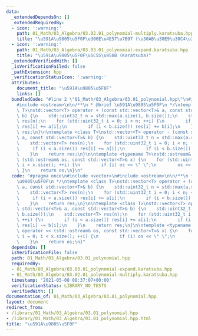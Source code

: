 ```yaml
---
data:
  _extendedDependsOn: []
  _extendedRequiredBy:
  - icon: ':warning:'
    path: 01_Math/03_Algebra/03.02.01_polynomial-multiply.karatsuba.hpp
    title: "\u591A\u9805\u5F0F\u306E\u4E57\u7B97 (\u30AB\u30E9\u30C4\u30D0\u6CD5)"
  - icon: ':warning:'
    path: 01_Math/03_Algebra/03.03.01_polynomial-expand.karatsuba.hpp
    title: "\u591A\u9805\u5F0F\u5C55\u958B (Karatsuba)"
  _extendedVerifiedWith: []
  _isVerificationFailed: false
  _pathExtension: hpp
  _verificationStatusIcon: ':warning:'
  attributes:
    document_title: "\u591A\u9805\u5F0F"
    links: []
  bundledCode: "#line 2 \"01_Math/03_Algebra/03.01_polynomial.hpp\"\n#include <vector>\n\
    #include <ostream>\n\n/**\n * @brief \u591A\u9805\u5F0F\n */\ntemplate <class\
    \ T>\nstd::vector<T> operator + (const std::vector<T>& a, const std::vector<T>&\
    \ b) {\n    std::uint32_t n = std::max(a.size(), b.size());\n    std::vector<T>\
    \ res(n);\n    for (std::uint32_t i = 0; i < n; ++i) {\n        if (i < a.size())\
    \ res[i] += a[i];\n        if (i < b.size()) res[i] += b[i];\n    }\n    return\
    \ res;\n}\n\ntemplate <class T>\nstd::vector<T> operator - (const std::vector<T>&\
    \ a, const std::vector<T>& b) {\n    std::uint32_t n = std::max(a.size(), b.size());\n\
    \    std::vector<T> res(n);\n    for (std::uint32_t i = 0; i < n; ++i) {\n   \
    \     if (i < a.size()) res[i] += a[i];\n        if (i < b.size()) res[i] -= b[i];\n\
    \    }\n    return res;\n}\n\ntemplate <typename T>\nstd::ostream& operator <<\
    \ (std::ostream& os, const std::vector<T>& x) {\n    for (std::uint32_t i = 0;\
    \ i < x.size(); ++i) {\n        if (i) os << \" \";\n        os << x[i];\n   \
    \ }\n    return os;\n}\n"
  code: "#pragma once\n#include <vector>\n#include <ostream>\n\n/**\n * @brief \u591A\
    \u9805\u5F0F\n */\ntemplate <class T>\nstd::vector<T> operator + (const std::vector<T>&\
    \ a, const std::vector<T>& b) {\n    std::uint32_t n = std::max(a.size(), b.size());\n\
    \    std::vector<T> res(n);\n    for (std::uint32_t i = 0; i < n; ++i) {\n   \
    \     if (i < a.size()) res[i] += a[i];\n        if (i < b.size()) res[i] += b[i];\n\
    \    }\n    return res;\n}\n\ntemplate <class T>\nstd::vector<T> operator - (const\
    \ std::vector<T>& a, const std::vector<T>& b) {\n    std::uint32_t n = std::max(a.size(),\
    \ b.size());\n    std::vector<T> res(n);\n    for (std::uint32_t i = 0; i < n;\
    \ ++i) {\n        if (i < a.size()) res[i] += a[i];\n        if (i < b.size())\
    \ res[i] -= b[i];\n    }\n    return res;\n}\n\ntemplate <typename T>\nstd::ostream&\
    \ operator << (std::ostream& os, const std::vector<T>& x) {\n    for (std::uint32_t\
    \ i = 0; i < x.size(); ++i) {\n        if (i) os << \" \";\n        os << x[i];\n\
    \    }\n    return os;\n}"
  dependsOn: []
  isVerificationFile: false
  path: 01_Math/03_Algebra/03.01_polynomial.hpp
  requiredBy:
  - 01_Math/03_Algebra/03.03.01_polynomial-expand.karatsuba.hpp
  - 01_Math/03_Algebra/03.02.01_polynomial-multiply.karatsuba.hpp
  timestamp: '2021-05-08 08:37:07+00:00'
  verificationStatus: LIBRARY_NO_TESTS
  verifiedWith: []
documentation_of: 01_Math/03_Algebra/03.01_polynomial.hpp
layout: document
redirect_from:
- /library/01_Math/03_Algebra/03.01_polynomial.hpp
- /library/01_Math/03_Algebra/03.01_polynomial.hpp.html
title: "\u591A\u9805\u5F0F"
---
```

